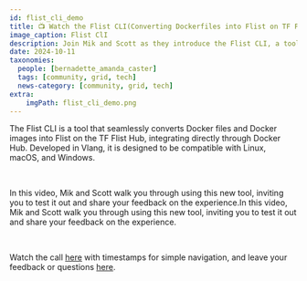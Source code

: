 ```yaml
---
id: flist_cli_demo
title: 📺 Watch the Flist CLI(Converting Dockerfiles into Flist on TF Flist Hub)
image_caption: Flist ClI
description: Join Mik and Scott as they introduce the Flist CLI, a tool for converting Docker files and images into Flists on the TF Flist Hub. 
date: 2024-10-11
taxonomies:
  people: [bernadette_amanda_caster]
  tags: [community, grid, tech]
  news-category: [community, grid, tech]
extra:
    imgPath: flist_cli_demo.png
---
```


The Flist CLI is a tool that seamlessly converts Docker files and Docker images into Flist on the TF Flist Hub, integrating directly through Docker Hub. Developed in Vlang, it is designed to be compatible with Linux, macOS, and Windows.

<br/>

In this video, Mik and Scott walk you through using this new tool, inviting you to test it out and share your feedback on the experience.In this video, Mik and Scott walk you through using this new tool, inviting you to test it out and share your feedback on the experience.

<br/>

Watch the call [here](https://youtu.be/Sno6wN63Phw) with timestamps for simple navigation, and leave your feedback or questions [here](https://forum.threefold.io/t/watch-flist-cli-converting-dockerfiles-into-flist-on-tf-flist-hub/4421).

